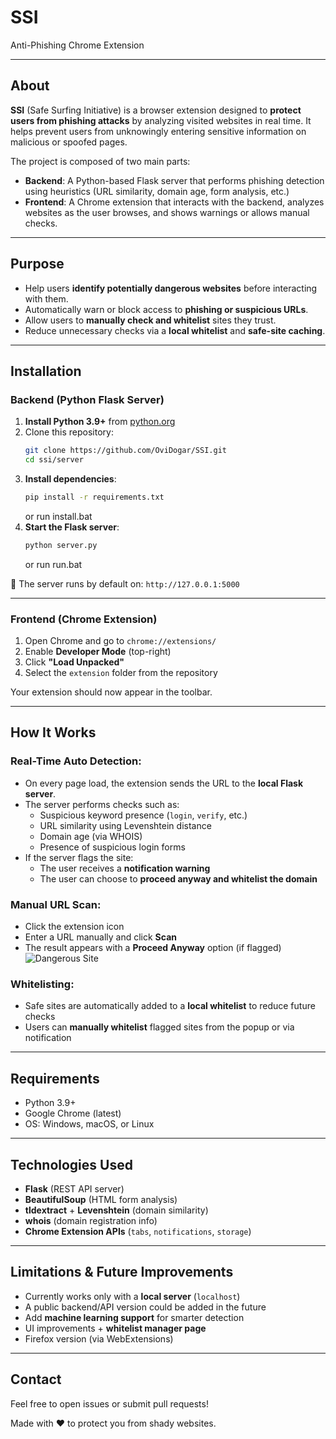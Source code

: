 # SSI  
Anti-Phishing Chrome Extension

---

## About

**SSI** (Safe Surfing Initiative) is a browser extension designed to **protect users from phishing attacks** by analyzing visited websites in real time. It helps prevent users from unknowingly entering sensitive information on malicious or spoofed pages.

The project is composed of two main parts:

- **Backend**: A Python-based Flask server that performs phishing detection using heuristics (URL similarity, domain age, form analysis, etc.)
- **Frontend**: A Chrome extension that interacts with the backend, analyzes websites as the user browses, and shows warnings or allows manual checks.

---

## Purpose

- Help users **identify potentially dangerous websites** before interacting with them.
- Automatically warn or block access to **phishing or suspicious URLs**.
- Allow users to **manually check and whitelist** sites they trust.
- Reduce unnecessary checks via a **local whitelist** and **safe-site caching**.

---

## Installation

### Backend (Python Flask Server)

1. **Install Python 3.9+** from [python.org](https://www.python.org/downloads/)
2. Clone this repository:
   ```bash
   git clone https://github.com/OviDogar/SSI.git
   cd ssi/server
   ```
3. **Install dependencies**:
   ```bash
   pip install -r requirements.txt
   ```
   or run install.bat
4. **Start the Flask server**:
   ```bash
   python server.py
   ```
   or run run.bat

📌 The server runs by default on: `http://127.0.0.1:5000`

---

### Frontend (Chrome Extension)

1. Open Chrome and go to `chrome://extensions/`
2. Enable **Developer Mode** (top-right)
3. Click **"Load Unpacked"**
4. Select the `extension` folder from the repository

Your extension should now appear in the toolbar.

---

## How It Works

### Real-Time Auto Detection:
- On every page load, the extension sends the URL to the **local Flask server**.
- The server performs checks such as:
  - Suspicious keyword presence (`login`, `verify`, etc.)
  - URL similarity using Levenshtein distance
  - Domain age (via WHOIS)
  - Presence of suspicious login forms
- If the server flags the site:
  - The user receives a **notification warning**
  - The user can choose to **proceed anyway and whitelist the domain**

### Manual URL Scan:
- Click the extension icon
- Enter a URL manually and click **Scan**
- The result appears with a **Proceed Anyway** option (if flagged)
![Dangerous Site](https://github.com/ovidogar/ssi/images/popup00.png)

### Whitelisting:
- Safe sites are automatically added to a **local whitelist** to reduce future checks
- Users can **manually whitelist** flagged sites from the popup or via notification

---

## Requirements

- Python 3.9+
- Google Chrome (latest)
- OS: Windows, macOS, or Linux

---

## Technologies Used

- **Flask** (REST API server)
- **BeautifulSoup** (HTML form analysis)
- **tldextract** + **Levenshtein** (domain similarity)
- **whois** (domain registration info)
- **Chrome Extension APIs** (`tabs`, `notifications`, `storage`)

---

## Limitations & Future Improvements

- Currently works only with a **local server** (`localhost`)
- A public backend/API version could be added in the future
- Add **machine learning support** for smarter detection
- UI improvements + **whitelist manager page**
- Firefox version (via WebExtensions)

---

## Contact

Feel free to open issues or submit pull requests!

Made with ❤️ to protect you from shady websites.
